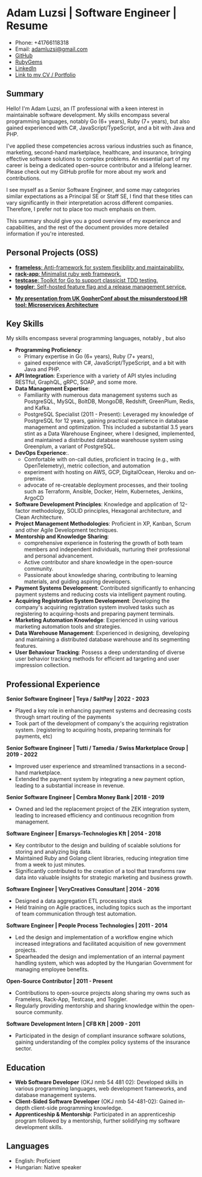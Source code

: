 [:gopherconuk2022:]: https://www.youtube.com/watch?v=n9F2j1cAYcc

# Adam Luzsi | Software Engineer | Resume

- Phone: +41766118318
- Email: adamluzsi@gmail.com
- [GitHub](https://github.com/adamluzsi/)
- [RubyGems](https://rubygems.org/profiles/adamluzsi)
- [LinkedIn](https://www.linkedin.com/in/adam-luzsi-6233068b/)
- [Link to my CV / Portfolio](https://github.com/adamluzsi/adamluzsi/blob/main/CV.md)

## Summary

Hello! I'm Adam Luzsi, an IT professional with a keen interest in maintainable software development.
My skills encompass several programming languages, notably Go (6+ years), Ruby (7+ years),
but also gained experienced with C#, JavaScript/TypeScript, and a bit with Java and PHP.

I've applied these competencies across various industries such as
finance, marketing, second-hand marketplace, healthcare, and insurance, bringing effective software
solutions to complex problems.
An essential part of my career is being a dedicated open-source contributor and a lifelong learner.
Please check out my GitHub profile for more about my work and contributions.

I see myself as a Senior Software Engineer,
and some may categories similar expectations as a Principal SE or Staff SE,
I find that these titles can vary significantly in their interpretation across different companies.
Therefore, I prefer not to place too much emphasis on them.

This summary should give you a good overview of my experience and capabilities,
and the rest of the document provides more detailed information if you're interested.

## Personal Projects (OSS)

* [**frameless**: Anti-framework for system flexibility and maintainability.](https://github.com/adamluzsi/frameless)
* [**rack-app**: Minimalist ruby web framework.](https://github.com/rack-app/rack-app)
* [**testcase**: Toolkit for Go to support classicist TDD testing.](https://github.com/rack-app/rack-app)
* [**toggler**: Self-hosted feature flag and a release management service.](https://github.com/toggler-io/toggler)

- [**My presentation from UK GopherConf about the misunderstood HR tool: Microservices Architecture**][:gopherconuk2022:]

## Key Skills

My skills encompass several programming languages, notably ,
but also

* **Programming Proficiency**:
    * Primary expertise in Go (6+ years), Ruby (7+ years),
    * gained experience with C#, JavaScript/TypeScript, and a bit with Java and PHP.
* **API Integration**: Experience with a variety of API styles including RESTful, GraphQL, gRPC, SOAP, and some more.
* **Data Management Expertise**: 
    * Familiarity with numerous data management systems such as PostgreSQL, MySQL, BoltDB, MongoDB, Redshift, GreenPlum, Redis, and Kafka.
    * PostgreSQL Specialist (2011 - Present):
      Leveraged my knowledge of PostgreSQL for 12 years, gaining practical experience in database management and optimization. 
      This included a substantial 3.5 years stint as a Data Warehouse Engineer, 
      where I designed, implemented, and maintained a distributed database warehouse system using Greenplum, a variant of PostgreSQL.
* **DevOps Experience**:.
    * Comfortable with on-call duties, proficient in tracing (e.g., with OpenTelemetry), metric collection, and
      automation
    * experiment with hosting on AWS, GCP, DigitalOcean, Heroku and on-premise.
    * advocate of re-creatable deployment processes, and their tooling such as
      Terraform, Ansible, Docker, Helm, Kubernetes, Jenkins, ArgoCD
* **Software Development Principles**: Knowledge and application of 12-factor methodology, SOLID principles, Hexagonal
  architecture, and Clean Architecture.
* **Project Management Methodologies**: Proficient in XP, Kanban, Scrum and other Agile Development techniques.
* **Mentorship and Knowledge Sharing**:
    * comprehensive experience in fostering the growth of both team members
      and independent individuals, nurturing their professional and personal advancement.
    * Active contributor and share knowledge in the open-source community.
    * Passionate about knowledge sharing, contributing to learning materials, and guiding aspiring developers.
* **Payment Systems Development**: Contributed significantly to enhancing payment systems and reducing costs via
  intelligent payment routing.
* **Acquiring Registration System Development**: Developing the company's acquiring registration
  system involved tasks such as registering to acquiring-hosts and preparing payment terminals.
* **Marketing Automation Knowledge**: Experienced in using various marketing automation tools and strategies.
* **Data Warehouse Management**: Experienced in designing, developing and maintaining a distributed database warehouse
  and its segmenting features.
* **User Behaviour Tracking**: Possess a deep understanding of diverse user behavior tracking methods for efficient ad
  targeting and user impression collection.

## Professional Experience

**Senior Software Engineer | Teya / SaltPay | 2022 - 2023**

- Played a key role in enhancing payment systems and decreasing costs through smart routing of the payments
- Took part of the development of company's the acquiring registration system.
  (registering to acquiring hosts, preparing terminals for payments, etc)

**Senior Software Engineer | Tutti / Tamedia / Swiss Marketplace Group | 2019 - 2022**

- Improved user experience and streamlined transactions in a second-hand marketplace.
- Extended the payment system by integrating a new payment option, leading to a substantial increase in revenue.

**Senior Software Engineer | Cembra Money Bank | 2018 - 2019**

- Owned and led the replacement project of the ZEK integration system, leading to increased efficiency and continuous
  recognition from management.

**Software Engineer | Emarsys-Technologies Kft | 2014 - 2018**

- Key contributor to the design and building of scalable solutions for storing and analyzing big data.
- Maintained Ruby and Golang client libraries, reducing integration time from a week to just minutes.
- Significantly contributed to the creation of a tool that transforms raw data
  into valuable insights for strategic marketing and business growth.

**Software Engineer | VeryCreatives Consultant | 2014 - 2016**

- Designed a data aggregation ETL processing stack
- Held training on Agile practices,
  including topics such as the important of team communication through test automation.

**Software Engineer | People Process Technologies | 2011 - 2014**

- Led the design and implementation of a workflow engine which increased integrations and facilitated acquisition of new
  government projects.
- Spearheaded the design and implementation of an internal payment handling system, which was adopted by the Hungarian
  Government for managing employee benefits.

**Open-Source Contributor | 2011 - Present**

- Contributions to open-source projects along sharing my owns such as Frameless, Rack-App, Testcase, and Toggler.
- Regularly providing mentorship and sharing knowledge within the open-source community.

**Software Development Intern | CFB Kft | 2009 - 2011**

- Participated in the design of compliant insurance software solutions, gaining understanding of the complex policy
  systems of the insurance sector.

## Education

* **Web Software Developer** (OKJ nmb 54 481 02): Developed skills in various programming languages, web development
  frameworks, and database management systems.
* **Client-Sided Software Developer** (OKJ nmb 54-481-02): Gained in-depth client-side programming knowledge.
* **Apprenticeship & Mentorship**: Participated in an apprenticeship program followed by a mentorship, further
  solidifying my software development skills.

## Languages

* English: Proficient
* Hungarian: Native speaker
